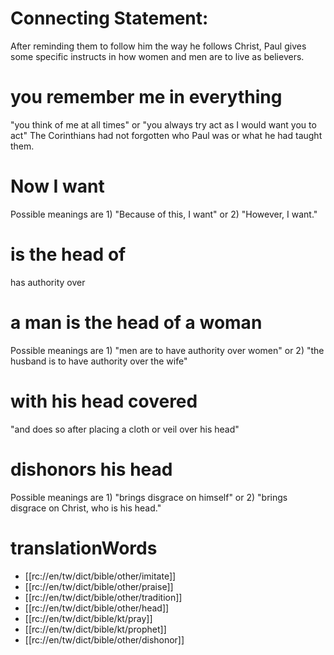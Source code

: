 # Connecting Statement:

After reminding them to follow him the way he follows Christ, Paul gives some specific instructs in how women and men are to live as believers.

# you remember me in everything

"you think of me at all times" or "you always try act as I would want you to act" The Corinthians had not forgotten who Paul was or what he had taught them.

# Now I want

Possible meanings are 1) "Because of this, I want" or 2) "However, I want."

# is the head of

has authority over

# a man is the head of a woman

Possible meanings are 1) "men are to have authority over women" or 2) "the husband is to have authority over the wife"

# with his head covered

"and does so after placing a cloth or veil over his head"

# dishonors his head

Possible meanings are 1) "brings disgrace on himself" or 2) "brings disgrace on Christ, who is his head."

# translationWords

* [[rc://en/tw/dict/bible/other/imitate]]
* [[rc://en/tw/dict/bible/other/praise]]
* [[rc://en/tw/dict/bible/other/tradition]]
* [[rc://en/tw/dict/bible/other/head]]
* [[rc://en/tw/dict/bible/kt/pray]]
* [[rc://en/tw/dict/bible/kt/prophet]]
* [[rc://en/tw/dict/bible/other/dishonor]]